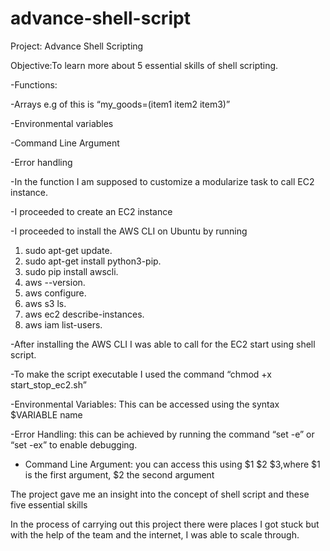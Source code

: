 # advance-shell-script


Project: Advance Shell Scripting



Objective:To learn more about 5 essential skills of shell scripting.


-Functions:



-Arrays e.g of this is  “my_goods=(item1 item2 item3)”



-Environmental variables



-Command Line Argument




-Error handling




-In the function I am supposed to customize a modularize task to call EC2 instance.




-I proceeded to create an EC2 instance



-I proceeded to install the AWS CLI on Ubuntu by running
1.	sudo apt-get update.
2.	sudo apt-get install python3-pip.
3.	sudo pip install awscli.
4.	aws --version.
5.	aws configure.
6.	aws s3 ls.
7.	aws ec2 describe-instances.
8.	aws iam list-users.





-After installing the AWS CLI I was able to call for the  EC2 start using shell script.





-To make the script executable I used the command “chmod +x start_stop_ec2.sh”





-Environmental Variables: This can be accessed using the syntax $VARIABLE name




-Error Handling: this can be achieved by running the command “set -e” or “set -ex” to enable debugging.



- Command Line Argument: you can access this using $1 $2 $3,where $1 is the first argument, $2 the second argument

The project gave me an insight into the concept of shell script and these five essential skills

In the process of carrying out this project there were places I got stuck but with the help of the team and the internet, I was able to scale through.

